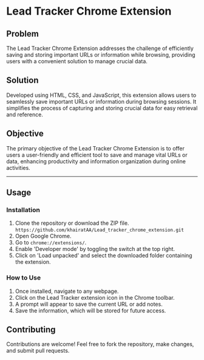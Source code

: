 # Lead Tracker Chrome Extension

## Problem

The Lead Tracker Chrome Extension addresses the challenge of efficiently saving and storing important URLs or information while browsing, providing users with a convenient solution to manage crucial data.

## Solution

Developed using HTML, CSS, and JavaScript, this extension allows users to seamlessly save important URLs or information during browsing sessions. It simplifies the process of capturing and storing crucial data for easy retrieval and reference.

## Objective

The primary objective of the Lead Tracker Chrome Extension is to offer users a user-friendly and efficient tool to save and manage vital URLs or data, enhancing productivity and information organization during online activities.

---

## Usage

### Installation

1. Clone the repository or download the ZIP file.
   `https://github.com/khairatAA/Lead_tracker_chrome_extension.git`
2. Open Google Chrome.
3. Go to `chrome://extensions/`.
4. Enable 'Developer mode' by toggling the switch at the top right.
5. Click on 'Load unpacked' and select the downloaded folder containing the extension.

### How to Use

1. Once installed, navigate to any webpage.
2. Click on the Lead Tracker extension icon in the Chrome toolbar.
3. A prompt will appear to save the current URL or add notes.
4. Save the information, which will be stored for future access.

## Contributing

Contributions are welcome! Feel free to fork the repository, make changes, and submit pull requests.
